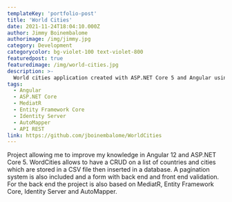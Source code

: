 ```yaml
---
templateKey: 'portfolio-post'
title: 'World Cities'
date: 2021-11-24T18:04:10.000Z
author: Jimmy Boinembalome
authorimage: /img/jimmy.jpg
category: Development
categorycolor: bg-violet-100 text-violet-800
featuredpost: true
featuredimage: /img/world-cities.jpg
description: >-
  World cities application created with ASP.NET Core 5 and Angular using Tailwind and Clean Architecture.
tags:
  - Angular
  - ASP.NET Core
  - MediatR
  - Entity Framework Core
  - Identity Server
  - AutoMapper
  - API REST
link: https://github.com/jboinembalome/WorldCities
---
```


Project allowing me to improve my knowledge in Angular 12 and ASP.NET Core 5. WordCities allows to have a CRUD on a list of countries and cities which are stored in a CSV file then inserted in a database. A pagination system is also included and a form with back end and front end validation. For the back end the project is also based on MediatR, Entity Framework Core, Identity Server and AutoMapper.